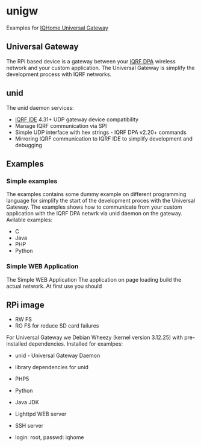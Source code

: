 # unigw
Examples for [IQHome Universal Gateway][iqhome-unigw]

## Universal Gateway

The RPi based device is a gateway between your [IQRF DPA][iqrfdpa] wireless network and your custom application.
The Universal Gateway is simplify the development process with IQRF networks.


## unid
The unid daemon services:

 - [IQRF IDE][iqrfide] 4.31+ UDP gateway device compatibility
 - Manage IQRF communication via SPI
 - Simple UDP interface with hex strings - IQRF DPA v2.20+ commands
 - Mirroring IQRF communication to IQRF IDE to simplify development and debugging

## Examples
### Simple examples

The examples contains some dummy example on different programming language for simplify the start of the development proces with the Universal Gateway. The examples shows how to communicate from your custom application with the IQRF DPA netwrk via unid daemon on the gateway.
Avilable examples:
 - C
 - Java
 - PHP
 - Python

### Simple WEB Application

The Simple WEB Application
The application on page loading build the actual network.
At first use you should

## RPi image

 - RW FS
 - RO FS for reduce SD card failures

For Universal Gateway we Debian Wheezy (kernel version 3.12.25) with pre-installed dependencies.
Installed for examlpes:
 - unid - Universal Gateway Daemon
 - library dependencies for unid
 - PHP5
 - Python
 - Java JDK
 - Lighttpd WEB server
 - SSH server

 - login: root, passwd: iqhome



[iqhome]: <http://iqhome.org>
[iqhome-unigw]: <http://www.iqhome.org/termekeink/sensnet/>
[iqrf]: <http://iqrf.org>
[iqrfdpa]: <http://www.iqrf.org/weben/index.php?sekce=highlights&id=dpa>
[iqrfide]: <http://www.iqrf.org/weben/index.php?sekce=products&id=iqrf-ide-v400&ot=development-tools&ot2=development-sw>
